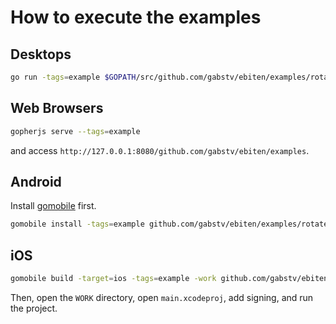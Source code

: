 # How to execute the examples

## Desktops

```sh
go run -tags=example $GOPATH/src/github.com/gabstv/ebiten/examples/rotate/main.go
```

## Web Browsers

```sh
gopherjs serve --tags=example
```

and access `http://127.0.0.1:8080/github.com/gabstv/ebiten/examples`.

## Android

Install [gomobile](https://pkg.go.dev/golang.org/x/mobile/cmd/gomobile) first.

```sh
gomobile install -tags=example github.com/gabstv/ebiten/examples/rotate
```

## iOS

```sh
gomobile build -target=ios -tags=example -work github.com/gabstv/ebiten/examples/rotate
```

Then, open the `WORK` directory, open `main.xcodeproj`, add signing, and run the project.
